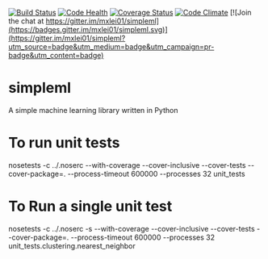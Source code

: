[![Build Status](https://travis-ci.org/mxlei01/simpleml.svg?branch=master)](https://travis-ci.org/mxlei01/simpleml)
[![Code Health](https://landscape.io/github/mxlei01/simpleml/master/landscape.svg?style=flat)](https://landscape.io/github/mxlei01/simpleml/master)
[![Coverage Status](https://coveralls.io/repos/github/mxlei01/simpleml/badge.svg?branch=master)](https://coveralls.io/github/mxlei01/simpleml?branch=master)
[![Code Climate](https://codeclimate.com/github/mxlei01/simpleml/badges/gpa.svg)](https://codeclimate.com/github/mxlei01/simpleml)
[![Join the chat at https://gitter.im/mxlei01/simpleml](https://badges.gitter.im/mxlei01/simpleml.svg)](https://gitter.im/mxlei01/simpleml?utm_source=badge&utm_medium=badge&utm_campaign=pr-badge&utm_content=badge)

# simpleml

A simple machine learning library written in Python

# To run unit tests

nosetests -c ../.noserc --with-coverage --cover-inclusive --cover-tests --cover-package=. --process-timeout 600000 --processes 32 unit_tests

# To Run a single unit test

nosetests -c ../.noserc -s --with-coverage --cover-inclusive --cover-tests --cover-package=. --process-timeout 600000 --processes 32 unit_tests.clustering.nearest_neighbor

